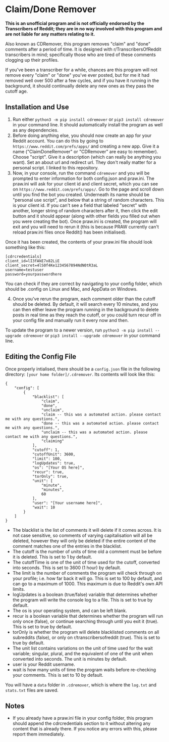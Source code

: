# Claim/Done Remover

**This is an unofficial program and is not officially endorsed by the Transcribers of Reddit; they are in no way involved with this program and are not liable for any matters relating to it.**

Also known as CDRemover, this program removes "claim" and "done" comments after a period of time. It is designed with r/TranscribersOfReddit transcribers in mind; specifically those who are tired of these comments clogging up their profiles.

If you've been a transcriber for a while, chances are this program will not remove every "claim" or "done" you've ever posted, but for me it had removed well over 500 after a few cycles, and if you have it running in the background, it should continually delete any new ones as they pass the cutoff age.

## Installation and Use

1. Run either `python3 -m pip install cdremover` or `pip3 install cdremover` in your command line. It should automatically install the program as well as any dependencies.
2. Before doing anything else, you should now create an app for your Reddit account. You can do this by going to `https://www.reddit.com/prefs/apps/` and creating a new app. 
    Give it a name ("ClaimDoneRemover" or "CDRemover" are easy to remember).
    Choose "script". 
    Give it a description (which can really be anything you want).
    Set an about url and redirect url. They don't really matter for a personal script. I linked to this repository.
3. Now, in your console, run the command `cdremover` and you will be prompted to enter information for both config.json and praw.ini. The praw.ini will ask for your client id and client secret, which you can see on `https://www.reddit.com/prefs/apps/`. Go to the page and scroll down until you find the bot you created. Underneath its name should be "personal use script", and below that a string of random characters. This is your client id. If you can't see a field that labeled "secret" with another, longer string of random characters after it, then click the edit button and it should appear (along with other fields you filled out when you were creating the bot). Once praw.ini is created, the program will exit and you will need to rerun it (this is because PRAW currently can't reload praw.ini files once Reddit() has been initialised).

Once it has been created, the contents of your praw.ini file should look something like this:
```
[cdrcredentials]
client_id=lI3fAkE7x82LiE
client_secret=4lS0f4Ke1234567894NdN0tR3aL
username=testuser
password=yourpasswordhere
```
You can check if they are correct by navigating to your config folder, which should be .config on Linux and Mac, and AppData on Windows.

4. Once you've rerun the program, each comment older than the cutoff should be deleted. By default, it will search every 10 minutes, and you can then either leave the program running in the background to delete posts in real time as they reach the cutoff, or you could turn recur off in your config file and manually run it every now and then.

To update the program to a newer version, run `python3 -m pip install --upgrade cdremover` or `pip3 install --upgrade cdremover` in your command line.

## Editing the Config File

Once properly intialised, there should be a `config.json` file in the following directory: `[your home folder]/.cdremover`. Its contents will look like this:
```
{
    "config": [
        {
            "blacklist": [
                "claim",
                "done",
                "unclaim",
                "claim -- this was a automated action. please contact me with any questions.",
                "done -- this was a automated action. please contact me with any questions.",
                "unclaim -- this was a automated action. please contact me with any questions.",
                "claiming"
            ],
            "cutoff": 1,
            "cutoffUnit": 3600,
            "limit": 100,
            "logUpdates": true,
            "os": "[Your OS here]",
            "recur": true,
            "torOnly": true,
            "unit": [
                "minute",
                "minutes",
                60
            ],
            "user": "[Your username here]",
            "wait": 10
        }
    ]
}
```
- The blacklist is the list of comments it will delete if it comes across. It is not case sensitive, so comments of varying capitalisation will all be deleted, however they will only be deleted if the entire content of the comment matches one of the entries in the blacklist.
- The cutoff is the number of units of time old a comment must be before it is deleted. This is set to 1 by default.
- The cutoffTime is one of the unit of time used for the cutoff, converted into seconds. This is set to 3600 (1 hour) by default.
- The limit is the number of comments the program will check through on your profile; i.e. how far back it will go. This is set to 100 by default, and can go to a maximum of 1000. This maximum is due to Reddit's own API limits.
- logUpdates is a boolean (true/false) variable that determines whether the program will write the console log to a file. This is set to true by default.
- The os is your operating system, and can be left blank.
- recur is a boolean variable that determines whether the program will run only once (false), or continue searching through until you exit it (true). This is set to true by default.
- torOnly is whether the program will delete blacklisted comments on all subreddits (false), or only on r/transcribersofreddit (true). This is set to true by default.
- The unit list contains variations on the unit of time used for the wait variable; singular, plural, and the equivalent of one of the unit when converted into seconds. The unit is minutes by default.
- user is your Reddit username.
- wait is how many units of time the program waits before re-checking your comments. This is set to 10 by default.

You will have a `data` folder in `.cdremover`, which is where the `log.txt` and `stats.txt` files are saved.

## Notes

- If you already have a praw.ini file in your config folder, this program should append the cdrcredentials section to it without altering any content that is already there. If you notice any errors with this, please report them immediately.
